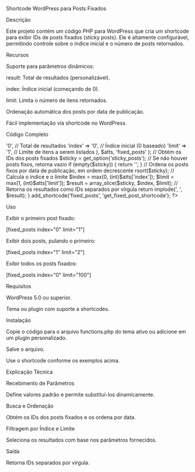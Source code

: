  Shortcode WordPress para Posts Fixados

Descrição

Este projeto contém um código PHP para WordPress que cria um shortcode para exibir IDs de posts fixados (sticky posts). Ele é altamente configurável, permitindo controle sobre o índice inicial e o número de posts retornados.

Recursos

Suporte para parâmetros dinâmicos:

result: Total de resultados (personalizável).

index: Índice inicial (começando de 0).

limit: Limita o número de itens retornados.

Ordenação automática dos posts por data de publicação.

Fácil implementação via shortcode no WordPress.

Código Completo

<?php
// Define os posts fixados
function get_fixed_post_shortcode($atts) {
    $atts = shortcode_atts(
        array(
            'result' => '0', // Total de resultados
            'index' => '0', // Índice inicial (0 baseado)
            'limit' => '1', // Limite de itens a serem listados
        ),
        $atts,
        'fixed_posts'
    );

    // Obtém os IDs dos posts fixados
    $sticky = get_option('sticky_posts');

    // Se não houver posts fixos, retorna vazio
    if (empty($sticky)) {
        return '';
    }

    // Ordena os posts fixos por data de publicação, em ordem decrescente
    rsort($sticky);

    // Calcula o índice e o limite
    $index = max(0, (int)$atts['index']);
    $limit = max(1, (int)$atts['limit']);
    $result = array_slice($sticky, $index, $limit);

    // Retorna os resultados como IDs separados por vírgula
    return implode(', ', $result);
}

add_shortcode('fixed_posts', 'get_fixed_post_shortcode');
?>

Uso

Exibir o primeiro post fixado:

[fixed_posts index="0" limit="1"]

Exibir dois posts, pulando o primeiro:

[fixed_posts index="1" limit="2"]

Exibir todos os posts fixados:

[fixed_posts index="0" limit="100"]

Requisitos

WordPress 5.0 ou superior.

Tema ou plugin com suporte a shortcodes.

Instalação

Copie o código para o arquivo functions.php do tema ativo ou adicione em um plugin personalizado.

Salve o arquivo.

Use o shortcode conforme os exemplos acima.

Explicação Técnica

Recebimento de Parâmetros

Define valores padrão e permite substituí-los dinamicamente.

Busca e Ordenação

Obtém os IDs dos posts fixados e os ordena por data.

Filtragem por Índice e Limite

Seleciona os resultados com base nos parâmetros fornecidos.

Saída

Retorna IDs separados por vírgula.
